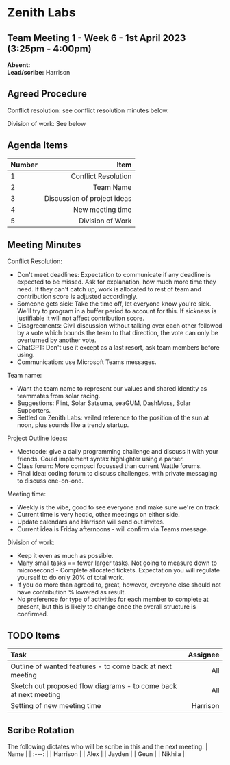 # Zenith Labs
## Team Meeting 1 - Week 6 - 1st April 2023 (3:25pm - 4:00pm)
**Absent:**
<br>
**Lead/scribe:** Harrison

## Agreed Procedure

Conflict resolution: see conflict resolution minutes below.

Division of work: See below
## Agenda Items
| Number | Item |
| :--- | ---: |
| 1 | Conflict Resolution |
| 2 | Team Name |
| 3 | Discussion of project ideas |
| 4 | New meeting time |
| 5 | Division of Work |

## Meeting Minutes
Conflict Resolution:
- Don't meet deadlines: Expectation to communicate if any deadline is expected to be missed.  Ask for explanation, how much more time they need. If they can't catch up, work is allocated to rest of team and contribution score is adjusted accordingly.
- Someone gets sick: Take the time off, let everyone know you're sick. We'll try to program in a buffer period to account for this. If sickness is justifiable it will not affect contribution score.
- Disagreements: Civil discussion without talking over each other followed by a vote which bounds the team to that direction, the vote can only be overturned by another vote.
- ChatGPT: Don't use it except as a last resort, ask team members before using.
- Communication: use Microsoft Teams messages.

Team name:
- Want the team name to represent our values and shared identity as teammates from solar racing.
- Suggestions: Flint, Solar Satsuma, seaGUM, DashMoss, Solar Supporters.
- Settled on Zenith Labs: veiled reference to the position of the sun at noon, plus sounds like a trendy startup.

Project Outline Ideas:
- Meetcode: give a daily programming challenge and discuss it with your friends. Could implement syntax highlighter using a parser.
- Class forum: More compsci focussed than current Wattle forums.
- Final idea: coding forum to discuss challenges, with private messaging to discuss one-on-one.

Meeting time:
- Weekly is the vibe, good to see everyone and make sure we're on track.
- Current time is very hectic, other meetings on either side.
- Update calendars and Harrison will send out invites.
- Current idea is Friday afternoons - will confirm via Teams message.

Division of work:
- Keep it even as much as possible.
- Many small tasks == fewer larger tasks. Not going to measure down to microsecond - Complete allocated tickets. Expectation you will regulate yourself to do only 20% of total work.
- If you do more than agreed to, great, however, everyone else should not have contribution % lowered as result. 
- No preference for type of activities for each member to complete at present, but this is likely to change once the overall structure is confirmed.


## TODO Items
| Task | Assignee |
| :--- | ---: |
| Outline of wanted features - to come back at next meeting | All |
| Sketch out proposed flow diagrams - to come back at next meeting | All |
| Setting of new meeting time | Harrison |

## Scribe Rotation
The following dictates who will be scribe in this and the next meeting.
| Name |
| :---: |
| Harrison |
| Alex |
| Jayden |
| Geun |
| Nikhila |
